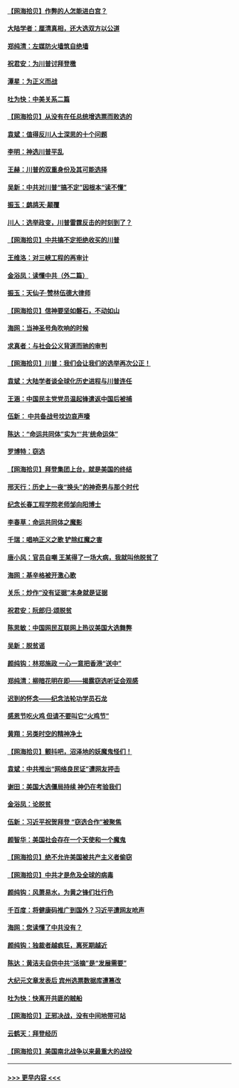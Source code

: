 #### [【网海拾贝】作弊的人怎能进白宫？](../pages/nsc993/n12603546.md?t=12082202) 
#### [大陆学者：厘清真相，还大选双方以公道](../pages/nsc993/n12603475.md?t=12082202) 
#### [郑纯清：左媒防火墙筑自绝墙](../pages/nsc993/n12602226.md?t=12082202) 
#### [祝君安：为川普讨拜登檄](../pages/nsc993/n12602199.md?t=12082202) 
#### [潭星：为正义而战](../pages/nsc993/n12600926.md?t=12082202) 
#### [吐为快：中美关系二篇](../pages/nsc993/n12600908.md?t=12082202) 
#### [【网海拾贝】从没有在任总统增选票而败选的](../pages/nsc993/n12600435.md?t=12082202) 
#### [袁斌：值得反川人士深思的十个问题](../pages/nsc993/n12600332.md?t=12082202) 
#### [李明：神选川普平乱](../pages/nsc993/n12599751.md?t=12082202) 
#### [王赫：川普的双重身份及其可能选择](../pages/nsc993/n12599723.md?t=12082202) 
#### [吴新：中共对川普“搞不定”因根本“读不懂”](../pages/nsc993/n12599502.md?t=12082202) 
#### [振玉：鹧鸪天‧颠覆](../pages/nsc993/n12599494.md?t=12082202) 
#### [川人：选举政变，川普雷霆反击的时刻到了？](../pages/nsc993/n12599291.md?t=12082202) 
#### [【网海拾贝】中共搞不定拒绝收买的川普](../pages/nsc993/n12598955.md?t=12082202) 
#### [王维洛：对三峡工程的再审计](../pages/nsc993/n12598436.md?t=12082202) 
#### [金浴凤：读懂中共（外二篇）](../pages/nsc993/n12597943.md?t=12082202) 
#### [振玉：天仙子‧赞林伍德大律师](../pages/nsc993/n12597929.md?t=12082202) 
#### [【网海拾贝】信神要坚如磐石，不动如山](../pages/nsc993/n12597901.md?t=12082202) 
#### [海网：当神圣号角吹响的时候](../pages/nsc993/n12595891.md?t=12082202) 
#### [求真者：与社会公义背道而驰的审判](../pages/nsc993/n12595868.md?t=12082202) 
#### [【网海拾贝】川普：我们会让我们的选举再次公正！](../pages/nsc993/n12594930.md?t=12082202) 
#### [袁斌：大陆学者谈全球化历史进程与川普连任](../pages/nsc993/n12594690.md?t=12082202) 
#### [王涵：中国民主党党员温起锋遣返中国后被捕](../pages/nsc993/n12594540.md?t=12082202) 
#### [伍新： 中共备战号坟边哀声嚎](../pages/nsc993/n12593086.md?t=12082202) 
#### [陈达：“命运共同体”实为“‘共’统命运体”](../pages/nsc993/n12590865.md?t=12082202) 
#### [罗博特：窃选](../pages/nsc993/n12590619.md?t=12082202) 
#### [【网海拾贝】拜登集团上台，就是美国的终结](../pages/nsc993/n12589725.md?t=12082202) 
#### [邢天行：历史上一夜“换头”的神奇男与那个时代](../pages/nsc993/n12589424.md?t=12082202) 
#### [纪念长春工程学院老师邹向阳博士](../pages/nsc993/n12585390.md?t=12082202) 
#### [李春草：命运共同体之魔影](../pages/nsc993/n12585026.md?t=12082202) 
#### [千瑞：唱响正义之歌 铲除红魔之害](../pages/nsc993/n12585002.md?t=12082202) 
#### [唐小风：官员自嘲 王某得了一场大病，我就叫他脱贫了](../pages/nsc993/n12584981.md?t=12082202) 
#### [海网：基辛格被开激心歌](../pages/nsc993/n12584946.md?t=12082202) 
#### [关乐：炒作“没有证据”本身就是证据](../pages/nsc993/n12583146.md?t=12082202) 
#### [祝君安：阮郎归‧颂脱贫](../pages/nsc993/n12583119.md?t=12082202) 
#### [陈思敏：中国网民互联网上热议美国大选舞弊](../pages/nsc993/n12582845.md?t=12082202) 
#### [吴新：脱贫谣](../pages/nsc993/n12580839.md?t=12082202) 
#### [颜纯钩：林郑施政 一心一意把香港“送中”](../pages/nsc993/n12580805.md?t=12082202) 
#### [郑纯清：柳暗花明在即——揭露窃选听证会观感](../pages/nsc993/n12580795.md?t=12082202) 
#### [迟到的怀念——纪念法轮功学员石龙](../pages/nsc993/n12580245.md?t=12082202) 
#### [感恩节吃火鸡  但请不要叫它“火鸡节”](../pages/nsc993/n12580252.md?t=12082202) 
#### [黄翔：另类时空的精神净土](../pages/nsc993/n12578638.md?t=12082202) 
#### [【网海拾贝】颤抖吧，沼泽地的妖魔鬼怪们！](../pages/nsc993/n12578552.md?t=12082202) 
#### [袁斌：中共推出“网络良民证”遭网友抨击](../pages/nsc993/n12578511.md?t=12082202) 
#### [谢田：美国大选僵局持续 神仍在考验我们](../pages/nsc993/n12577432.md?t=12082202) 
#### [金浴凤：论脱贫](../pages/nsc993/n12576386.md?t=12082202) 
#### [伍新：习近平祝贺拜登 “窃选合作”被聚焦](../pages/nsc993/n12576358.md?t=12082202) 
#### [颜智华：美国社会存在一个天使和一个魔鬼](../pages/nsc993/n12574299.md?t=12082202) 
#### [【网海拾贝】绝不允许美国被共产主义者偷窃](../pages/nsc993/n12573396.md?t=12082202) 
#### [【网海拾贝】中共才是危及全球的病毒](../pages/nsc993/n12571204.md?t=12082202) 
#### [颜纯钩：风萧易水，为黄之锋们壮行色](../pages/nsc993/n12571487.md?t=12082202) 
#### [千百度：将健康码推广到国外？习近平遭网友呛声](../pages/nsc993/n12570808.md?t=12082202) 
#### [海网：您读懂了中共没有？](../pages/nsc993/n12570487.md?t=12082202) 
#### [颜纯钩：独裁者越疯狂，离死期越近](../pages/nsc993/n12569055.md?t=12082202) 
#### [陈达：黄洁夫自供中共“活摘”是“发展需要”](../pages/nsc993/n12568541.md?t=12082202) 
#### [大纪元文章发表后 宾州选票数据库遭篡改](../pages/nsc993/n12568105.md?t=12082202) 
#### [吐为快：快离开共匪的贼船](../pages/nsc993/n12568462.md?t=12082202) 
#### [【网海拾贝】正邪决战，没有中间地带可站](../pages/nsc993/n12568439.md?t=12082202) 
#### [云鹤天：拜登经历](../pages/nsc993/n12567294.md?t=12082202) 
#### [【网海拾贝】美国南北战争以来最重大的战役](../pages/nsc993/n12567247.md?t=12082202) 

----
#### [ >>> 更早内容 <<< ](../indexes/nsc993-earlier.md)
